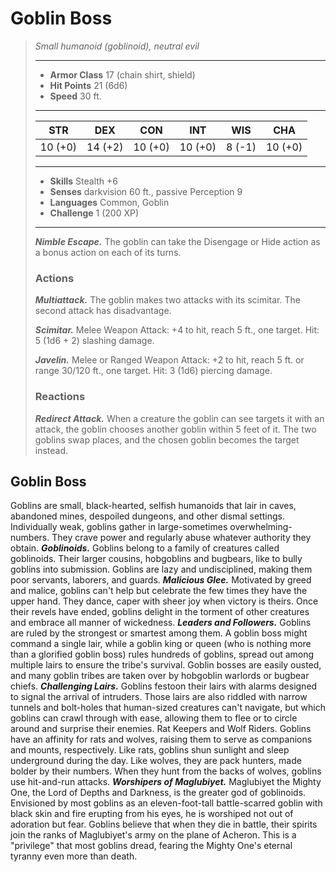 # Goblin Boss
>*Small humanoid (goblinoid), neutral evil*
>___
>- **Armor Class** 17 (chain shirt, shield)
>- **Hit Points** 21 (6d6)
>- **Speed** 30 ft.
>___
>|STR|DEX|CON|INT|WIS|CHA|
>|:---:|:---:|:---:|:---:|:---:|:---:|
>|10 (+0)|14 (+2)|10 (+0)|10 (+0)|8 (-1)|10 (+0)|
>___
>- **Skills** Stealth +6
>- **Senses** darkvision 60 ft., passive Perception 9
>- **Languages** Common, Goblin
>- **Challenge** 1 (200 XP)
>___
>***Nimble Escape.*** The goblin can take the Disengage or Hide action as a bonus action on each of its turns.  
>
>### Actions
>***Multiattack.*** The goblin makes two attacks with its scimitar. The second attack has disadvantage.  
>
>***Scimitar.*** Melee Weapon Attack: +4 to hit, reach 5 ft., one target. Hit: 5 (1d6 + 2) slashing damage.  
>
>***Javelin.*** Melee  or Ranged Weapon Attack: +2 to hit, reach 5 ft. or range 30/120 ft., one target. Hit: 3 (1d6) piercing damage.  
>
>### Reactions
>***Redirect Attack.*** When a creature the goblin can see targets it with an attack, the goblin chooses another goblin within 5 feet of it. The two goblins swap places, and the chosen goblin becomes the target instead.
## Goblin Boss
Goblins are small, black-hearted, selfish humanoids that lair in caves, abandoned mines, despoiled dungeons, and other dismal settings. Individually weak, goblins gather in large-sometimes overwhelming-numbers. They crave power and regularly abuse whatever authority they obtain.
***Goblinoids.*** Goblins belong to a family of creatures called goblinoids. Their larger cousins, hobgoblins and bugbears, like to bully goblins into submission. Goblins are lazy and undisciplined, making them poor servants, laborers, and guards.
***Malicious Glee.*** Motivated by greed and malice, goblins can't help but celebrate the few times they have the upper hand. They dance, caper with sheer joy when victory is theirs. Once their revels have ended, goblins delight in the torment of other creatures and embrace all manner of wickedness.
***Leaders and Followers.*** Goblins are ruled by the strongest or smartest among them. A goblin boss might command a single lair, while a goblin king or queen (who is nothing more than a glorified goblin boss) rules hundreds of goblins, spread out among multiple lairs to ensure the tribe's survival. Goblin bosses are easily ousted, and many goblin tribes are taken over by hobgoblin warlords or bugbear chiefs.
***Challenging Lairs.*** Goblins festoon their lairs with alarms designed to signal the arrival of intruders. Those lairs are also riddled with narrow tunnels and bolt-holes that human-sized creatures can't navigate, but which goblins can crawl through with ease, allowing them to flee or to circle around and surprise their enemies. Rat Keepers and Wolf Riders. Goblins have an affinity for rats and wolves, raising them to serve as companions and mounts, respectively. Like rats, goblins shun sunlight and sleep underground during the day. Like wolves, they are pack hunters, made bolder by their numbers. When they hunt from the backs of wolves, goblins use hit-and-run attacks.
***Worshipers of Maglubiyet.*** Maglubiyet the Mighty One, the Lord of Depths and Darkness, is the greater god of goblinoids. Envisioned by most goblins as an eleven-foot-tall battle-scarred goblin with black skin and fire erupting from his eyes, he is worshiped not out of adoration but fear. Goblins believe that when they die in battle, their spirits join the ranks of Maglubiyet's army on the plane of Acheron. This is a "privilege" that most goblins dread, fearing the Mighty One's eternal tyranny even more than death.